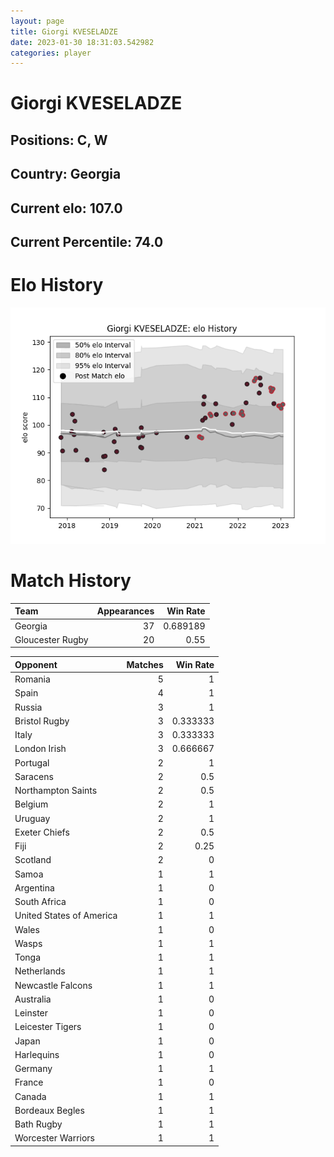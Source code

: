 ```yaml
---  
layout: page  
title: Giorgi KVESELADZE  
date: 2023-01-30 18:31:03.542982  
categories: player  
---
```

# Giorgi KVESELADZE

## Positions: C, W

## Country: Georgia

## Current elo: 107.0

## Current Percentile: 74.0

# Elo History


![elo history](history_GiorgiKVESELADZE.png)
# Match History


| Team             |   Appearances |   Win Rate |
|:-----------------|--------------:|-----------:|
| Georgia          |            37 |   0.689189 |
| Gloucester Rugby |            20 |   0.55     |

| Opponent                 |   Matches |   Win Rate |
|:-------------------------|----------:|-----------:|
| Romania                  |         5 |   1        |
| Spain                    |         4 |   1        |
| Russia                   |         3 |   1        |
| Bristol Rugby            |         3 |   0.333333 |
| Italy                    |         3 |   0.333333 |
| London Irish             |         3 |   0.666667 |
| Portugal                 |         2 |   1        |
| Saracens                 |         2 |   0.5      |
| Northampton Saints       |         2 |   0.5      |
| Belgium                  |         2 |   1        |
| Uruguay                  |         2 |   1        |
| Exeter Chiefs            |         2 |   0.5      |
| Fiji                     |         2 |   0.25     |
| Scotland                 |         2 |   0        |
| Samoa                    |         1 |   1        |
| Argentina                |         1 |   0        |
| South Africa             |         1 |   0        |
| United States of America |         1 |   1        |
| Wales                    |         1 |   0        |
| Wasps                    |         1 |   1        |
| Tonga                    |         1 |   1        |
| Netherlands              |         1 |   1        |
| Newcastle Falcons        |         1 |   1        |
| Australia                |         1 |   0        |
| Leinster                 |         1 |   0        |
| Leicester Tigers         |         1 |   0        |
| Japan                    |         1 |   0        |
| Harlequins               |         1 |   0        |
| Germany                  |         1 |   1        |
| France                   |         1 |   0        |
| Canada                   |         1 |   1        |
| Bordeaux Begles          |         1 |   1        |
| Bath Rugby               |         1 |   1        |
| Worcester Warriors       |         1 |   1        |